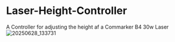 # Laser-Height-Controller
A Controller for adjusting the height af a Commarker B4 30w Laser
![20250628_133731](https://github.com/user-attachments/assets/66126b45-a224-40a3-903f-d72d5757321e)
